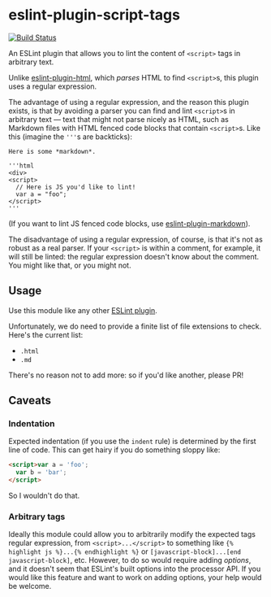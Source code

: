 # eslint-plugin-script-tags

[![Build Status](https://travis-ci.org/mapbox/eslint-plugin-script-tags.svg?branch=master)](https://travis-ci.org/mapbox/eslint-plugin-script-tags)

An ESLint plugin that allows you to lint the content of `<script>` tags in arbitrary text.

Unlike [eslint-plugin-html](https://github.com/BenoitZugmeyer/eslint-plugin-html), which *parses* HTML to find `<script>`s, this plugin uses a regular expression.

The advantage of using a regular expression, and the reason this plugin exists, is that by avoiding a parser you can find and lint `<script>`s in arbitrary text — text that might not parse nicely as HTML, such as Markdown files with HTML fenced code blocks that contain `<script>`s. Like this (imagine the `'''`s are backticks):

```
Here is some *markdown*.

'''html
<div>
<script>
  // Here is JS you'd like to lint!
  var a = "foo";
</script>
'''
```

(If you want to lint JS fenced code blocks, use [eslint-plugin-markdown](https://github.com/eslint/eslint-plugin-markdown)).

The disadvantage of using a regular expression, of course, is that it's not as robust as a real parser. If your `<script>` is within a comment, for example, it will still be linted: the regular expression doesn't know about the comment. You might like that, or you might not.

## Usage

Use this module like any other [ESLint plugin](http://eslint.org/docs/user-guide/configuring#configuring-plugins).

Unfortunately, we do need to provide a finite list of file extensions to check. Here's the current list:

- `.html`
- `.md`

There's no reason not to add more: so if you'd like another, please PR!

## Caveats

### Indentation

Expected indentation (if you use the `indent` rule) is determined by the first line of code. This can get hairy if you do something sloppy like:

```html
<script>var a = 'foo';
  var b = 'bar';
</script>
```

So I wouldn't do that.

### Arbitrary tags

Ideally this module could allow you to arbitrarily modify the expected tags regular expression, from `<script>...</script>` to something like `{% highlight js %}...{% endhighlight %}` or `[javascript-block]...[end javascript-block]`, etc. However, to do so would require adding *options*, and it doesn't seem that ESLint's built options into the processor API. If you would like this feature and want to work on adding options, your help would be welcome.
